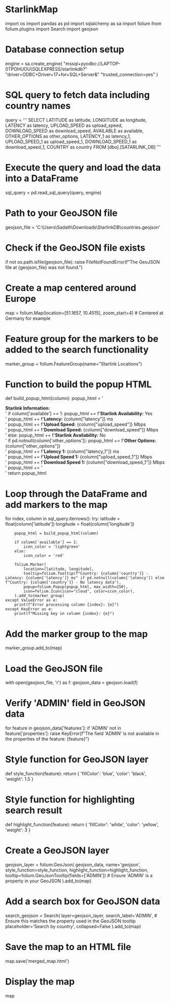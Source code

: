 # StarlinkMap

import os
import pandas as pd
import sqlalchemy as sa
import folium
from folium.plugins import Search
import geojson

# Database connection setup
engine = sa.create_engine(
    "mssql+pyodbc://LAPTOP-0TPOHUOU\SQLEXPRESS/starlinkdb?"
    "driver=ODBC+Driver+17+for+SQL+Server&"
    "trusted_connection=yes"
)

# SQL query to fetch data including country names
query = '''
SELECT LATITUDE as latitude, LONGITUDE as longitude, LATENCY as latency, UPLOAD_SPEED as upload_speed, 
       DOWNLOAD_SPEED as download_speed, AVAILABLE as available, OTHER_OPTIONS as other_options, 
       LATENCY_1 as latency_1, UPLOAD_SPEED_1 as upload_speed_1, DOWNLOAD_SPEED_1 as download_speed_1, 
       COUNTRY as country
FROM [dbo].[SATARLINK_DB]
'''

# Execute the query and load the data into a DataFrame
sql_query = pd.read_sql_query(query, engine)

# Path to your GeoJSON file
geojson_file = 'C:\\Users\\Sadath\\Downloads\\StarlinkDB\\countries.geojson'

# Check if the GeoJSON file exists
if not os.path.isfile(geojson_file):
    raise FileNotFoundError(f"The GeoJSON file at {geojson_file} was not found.")

# Create a map centered around Europe
map = folium.Map(location=[51.1657, 10.4515], zoom_start=4)  # Centered at Germany for example

# Feature group for the markers to be added to the search functionality
marker_group = folium.FeatureGroup(name="Starlink Locations")

# Function to build the popup HTML
def build_popup_html(column):
    popup_html = '<div style="font-size: 14px;"><b>Starlink Information:</b><br>'
    if column['available'] == 1:
        popup_html += f'<b>Starlink Availability:</b> Yes<br>'
        popup_html += f'<b>Latency:</b> {column["latency"]} ms<br>'
        popup_html += f'<b>Upload Speed:</b> {column["upload_speed"]} Mbps<br>'
        popup_html += f'<b>Download Speed:</b> {column["download_speed"]} Mbps<br>'
    else:
        popup_html += f'<b>Starlink Availability:</b> No<br>'
        if pd.notnull(column['other_options']):
            popup_html += f'<b>Other Options:</b> {column["other_options"]}<br>'
            popup_html += f'<b>Latency 1:</b> {column["latency_1"]} ms<br>'
            popup_html += f'<b>Upload Speed 1:</b> {column["upload_speed_1"]} Mbps<br>'
            popup_html += f'<b>Download Speed 1:</b> {column["download_speed_1"]} Mbps<br>'
    popup_html += '</div>'
    return popup_html

# Loop through the DataFrame and add markers to the map
for index, column in sql_query.iterrows():
    try:
        latitude = float(column['latitude'])
        longitude = float(column['longitude'])
        
        popup_html = build_popup_html(column)
        
        if column['available'] == 1:
            icon_color = 'lightgreen'
        else:
            icon_color = 'red'
        
        folium.Marker(
            location=[latitude, longitude],
            tooltip=folium.Tooltip(f"Country: {column['country']} - Latency: {column['latency']} ms" if pd.notnull(column['latency']) else f"Country: {column['country']} - No latency data"),
            popup=folium.Popup(popup_html, max_width=250),
            icon=folium.Icon(icon="cloud", color=icon_color),
        ).add_to(marker_group)
    except ValueError as e:
        print(f"Error processing column {index}: {e}")
    except KeyError as e:
        print(f"Missing key in column {index}: {e}")

# Add the marker group to the map
marker_group.add_to(map)

# Load the GeoJSON file
with open(geojson_file, 'r') as f:
    geojson_data = geojson.load(f)

# Verify 'ADMIN' field in GeoJSON data
for feature in geojson_data['features']:
    if 'ADMIN' not in feature['properties']:
        raise KeyError(f"The field 'ADMIN' is not available in the properties of the feature: {feature}")

# Style function for GeoJSON layer
def style_function(feature):
    return {
        'fillColor': 'blue',
        'color': 'black',
        'weight': 1.5
    }

# Style function for highlighting search result
def highlight_function(feature):
    return {
        'fillColor': 'white',
        'color': 'yellow',
        'weight': 3
    }

# Create a GeoJSON layer
geojson_layer = folium.GeoJson(
    geojson_data, 
    name='geojson',
    style_function=style_function,
    highlight_function=highlight_function,
    tooltip=folium.GeoJsonTooltip(fields=['ADMIN'])  # Ensure 'ADMIN' is a property in your GeoJSON
).add_to(map)


# Add a search box for GeoJSON data
search_geojson = Search(
    layer=geojson_layer,
    search_label='ADMIN',  # Ensure this matches the property used in the GeoJSON tooltip
    placeholder='Search by country',
    collapsed=False
).add_to(map)

# Save the map to an HTML file
map.save('merged_map.html')

# Display the map
map
